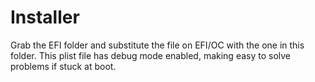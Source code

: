 # Installer

Grab the EFI folder and substitute the file on EFI/OC with the one in this folder.
This plist file has debug mode enabled, making easy to solve problems if stuck at boot.
